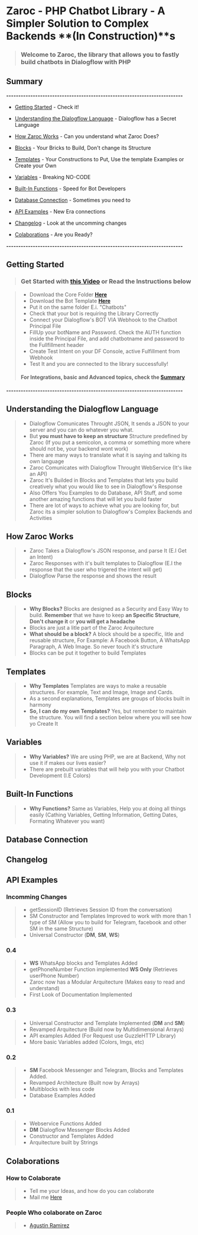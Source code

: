 # Zaroc - PHP Chatbot Library - A Simpler Solution to Complex Backends **(In Construction)**s

> ### Welcome to Zaroc, the library that allows you to fastly build chatbots in Dialogflow with PHP

## Summary

**-------------------------------------------------------------------------**

- [Getting Started](#getting-started) - Check it!

- [Understanding the Dialogflow Language](#understanding-the-dialogflow-language) - Dialogflow has a Secret Language

- [How Zaroc Works](#how-zaroc-works) - Can you understand what Zaroc Does?

- [Blocks](#blocks) - Your Bricks to Build, Don't change its Structure

- [Templates](#templates) - Your Constructions to Put, Use the template Examples or Create your Own

- [Variables](#variables) - Breaking NO-CODE

- [Built-In Functions](#built-in-functions) - Speed for Bot Developers

- [Database Connection](#database-connection) - Sometimes you need to

- [API Examples](#api-examples) - New Era connections

- [Changelog](#changelog) - Look at the uncomming changes

- [Colaborations](#colaborations) - Are you Ready?

**-------------------------------------------------------------------------**

## Getting Started

> ### Get Started with **[this Video]()** or **Read the Instructions below**

> - Download the Core Folder **[Here]()**
> - Download the Bot Template **[Here]()**
> - Put it on the same folder E.i. "Chatbots"
> - Check that your bot is requiring the Library Correctly
> - Connect your Dialogflow's BOT VIA Webhook to the Chatbot Principal File
> - FillUp your botName and Password. Check the AUTH function inside the Principal File, and add chatbotname and password to the Fullfillment header
> - Create Test Intent on your DF Console, active Fulfillment from Webhook
> - Test It and you are connected to the library successfully!
>
> #### For Integrations, basic and Advanced topics, check the **[Summary](#summary)**

**-------------------------------------------------------------------------**

## Understanding the Dialogflow Language

> - Dialogflow Comunicates Throught JSON, It sends a JSON to your server and you can do whatever you what.
> - But **you must have to keep an structure** Structure predefined by Zaroc (If you put a semicolon, a comma or something more where should not be, your backend wont work)
> - There are many ways to translate what it is saying and talking its own language
> - Zaroc Comunicates with Dialogflow Throught WebService (It's like an API)
> - Zaroc It's Builded in Blocks and Templates that lets you build creatively what you would like to see in Dialogflow's Response
> - Also Offers You Examples to do Database, API Stuff, and some another amazing functions that will let you build faster
> - There are lot of ways to achieve what you are looking for, but Zaroc its a simpler solution to Dialogflow's Complex Backends and Activities

## How Zaroc Works

> - Zaroc Takes a Dialogflow's JSON response, and parse It (E.I Get an Intent)
> - Zaroc Responses with it's built templates to Dialogflow (E.I the response that the user who trigered the intent will get)
> - Dialogflow Parse the response and shows the result

## Blocks

> - **Why Blocks?** Blocks are designed as a Security and Easy Way to build. **Remember** that we have to keep **an Specific Structure**, **Don't change it** or **you will get a headache**
> - Blocks are just a litle part of the Zaroc Arquitecture
> - **What should be a block?** A block should be a specific, litle and reusable structure, For Example: A Facebook Button, A WhatsApp Paragraph, A Web Image. So never touch it's structure
> - Blocks can be put it together to build Templates

## Templates

> - **Why Templates** Templates are ways to make a reusable structures. For example, Text and Image, Image and Cards.
> - As a second explanations, Templates are groups of blocks built in harmony
> - **So, I can do my own Templates?** Yes, but remember to maintain the structure. You will find a section below where you will see how yo Create It

## Variables

> - **Why Variables?** We are using PHP, we are at Backend, Why not use it if makes our lives easier?
> - There are prebuilt variables that will help you with your Chatbot Development (I.E Colors)

## Built-In Functions

> - **Why Functions?** Same as Variables, Help you at doing all things easily (Cathing Variables, Getting Information, Getting Dates, Formating Whatever you want)

## Database Connection

## Changelog

## API Examples

### Incomming Changes

> - getSessionID (Retrieves Session ID from the conversation)
> - SM Constructor and Templates Improved to work with more than 1 type of SM (Allow you to build for Telegram, facebook and other SM in the same Structure)
> - Universal Constructor (**DM**, **SM**, **WS**)

### 0.4

> - **WS** WhatsApp blocks and Templates Added
> - getPhoneNumber Function implemented **WS Only** (Retrieves userPhone Number)
> - Zaroc now has a Modular Arquitecture (Makes easy to read and understand)
> - First Look of Documentation Implemented

### 0.3

> - Universal Constructor and Template Implemented (**DM** and **SM**)
> - Revamped Arquitecture (Build now by Multidimensional Arrays)
> - API examples Added (For Request use GuzzleHTTP Library)
> - More basic Variables added (Colors, Imgs, etc)

### 0.2

> - **SM** Facebook Messenger and Telegram, Blocks and Templates Added.
> - Revamped Architecture (Built now by Arrays)
> - Multiblocks with less code
> - Database Examples Added

### 0.1

> - Webservice Functions Added
> - **DM** Dialogflow Messenger Blocks Added
> - Constructor and Templates Added
> - Arquitecture built by Strings

## Colaborations

### How to Colaborate

> - Tell me your Ideas, and how do you can colaborate
> - Mail me [Here]()

### People Who colaborate on Zaroc

> - [Agustin Ramirez]()
